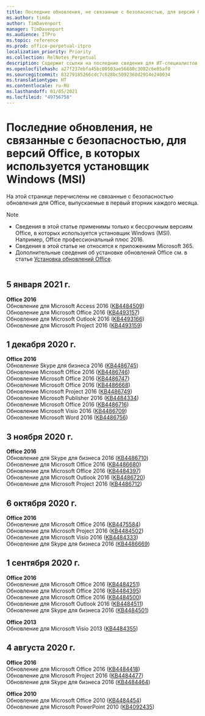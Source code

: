 ```yaml
---
title: Последние обновления, не связанные с безопасностью, для версий Office, в которых используется установщик Windows (MSI)
ms.author: timda
author: TimDavenport
manager: TimDavenport
ms.audience: ITPro
ms.topic: reference
ms.prod: office-perpetual-itpro
localization_priority: Priority
ms.collection: RelNotes_Perpetual
description: Содержит ссылки на последние сведения для ИТ-специалистов об обновлениях, не связанных с безопасностью, для бессрочных версий Office 2016, Office 2013 и Office 2010
ms.openlocfilehash: a27f237ebfa45bc00503ae56680c3082c6e05af0
ms.sourcegitcommit: 83279185266cdc7c628bc5092360d2914e240034
ms.translationtype: HT
ms.contentlocale: ru-RU
ms.lasthandoff: 01/05/2021
ms.locfileid: "49756758"
---
```

# <a name="latest-non-security-updates-for-versions-of-office-that-use-windows-installer-msi"></a>Последние обновления, не связанные с безопасностью, для версий Office, в которых используется установщик Windows (MSI)

На этой странице перечислены не связанные с безопасностью обновления для Office, выпускаемые в первый вторник каждого месяца.

> [!NOTE]
> - Сведения в этой статье применимы только к бессрочным версиям Office, в которых используется установщик Windows (MSI). Например, Office профессиональный плюс 2016.
> - Сведения в этой статье не относятся к приложениям Microsoft 365.
> - Дополнительные сведения об установке обновлений Office см. в статье [Установка обновлений Office](https://support.office.com/article/2ab296f3-7f03-43a2-8e50-46de917611c5).
<br/><br/>

## <a name="january-5-2021"></a>5 января 2021 г.
**Office 2016**</br>
Обновление для Microsoft Access 2016 ([KB4484509](https://support.microsoft.com/help/4484509)) </br>
Обновление для Microsoft Office 2016 ([KB4493157](https://support.microsoft.com/help/4493157)) </br>
Обновление для Microsoft Outlook 2016 ([KB4493166](https://support.microsoft.com/help/4493166)) </br>
Обновление для Microsoft Project 2016 ([KB4493159](https://support.microsoft.com/help/4493159)) </br>


## <a name="december-1-2020"></a>1 декабря 2020 г.
**Office 2016**<br/>
Обновление Skype для бизнеса 2016 ([KB4486745](https://support.microsoft.com/help/4486745)) <br/>
Обновление Microsoft Office 2016 ([KB4486746](https://support.microsoft.com/help/4486746)) <br/> Обновление Microsoft Office 2016 ([KB4486747](https://support.microsoft.com/help/4486747)) <br/> Обновление Microsoft Office 2016 ([KB4486668](https://support.microsoft.com/help/4486668)) <br/>
Обновление Microsoft Project 2016 ([KB4486749](https://support.microsoft.com/help/4486749)) <br/> Обновление Microsoft Publisher 2016 ([KB4484334](https://support.microsoft.com/help/4484334)) <br/> Обновление Microsoft Office 2016 ([KB4486716](https://support.microsoft.com/help/4486716)) <br/> Обновление Microsoft Visio 2016 ([KB4486709](https://support.microsoft.com/help/4486709)) <br/>
Обновление Microsoft Word 2016 ([KB4486756](https://support.microsoft.com/help/4486756)) <br/> 


## <a name="november-3-2020"></a>3 ноября 2020 г.
**Office 2016**<br/>
Обновление для Skype для бизнеса 2016 ([KB4486710](https://support.microsoft.com/help/4486710)) <br/>
Обновление для Microsoft Office 2016 ([KB4486680](https://support.microsoft.com/help/4486680)) <br/>
Обновление для Microsoft Office 2016 ([KB4484397](https://support.microsoft.com/help/4484397)) <br/>
Обновление для Microsoft Outlook 2016 ([KB4486720](https://support.microsoft.com/help/4486720)) <br/>
Обновление для Microsoft Project 2016 ([KB4486712](https://support.microsoft.com/help/4486712)) <br/>


## <a name="october-6-2020"></a>6 октября 2020 г.
**Office 2016**<br/>
Обновление для Microsoft Office 2016 ([KB4475584](https://support.microsoft.com/help/4475584))<br/>
Обновление для Microsoft Project 2016 ([KB4484502](https://support.microsoft.com/help/4484502))<br/>
Обновление для Microsoft Visio 2016 ([KB4484333](https://support.microsoft.com/help/4484333))<br/>
Обновление для Skype для бизнеса 2016 ([KB4486669](https://support.microsoft.com/help/4486669))<br/> 

## <a name="september-1-2020"></a>1 сентября 2020 г.
**Office 2016**<br/>
Обновление для Microsoft Office 2016 ([KB4484251](https://support.microsoft.com/help/4484251))<br/>
Обновление для Microsoft Office 2016 ([KB4484395](https://support.microsoft.com/help/4484395))<br/> Обновление для Microsoft Office 2016 ([KB4484500](https://support.microsoft.com/help/4484500)) <br/>
Обновление для Microsoft Outlook 2016 ([KB4484511](https://support.microsoft.com/help/4484511)) <br/>
Обновление для Skype для бизнеса 2016 ([KB4484501](https://support.microsoft.com/help/4484501)) <br/>

**Office 2013**<br/>
Обновление для Microsoft Visio 2013 ([KB4484355](https://support.microsoft.com/help/4484355))<br/>

## <a name="august-4-2020"></a>4 августа 2020 г.

**Office 2016**<br/>
Обновление для Microsoft Office 2016 ([KB4484418](https://support.microsoft.com/help/4484418))<br/> Обновление для Microsoft Project 2016 ([KB4484477](https://support.microsoft.com/help/4484477))<br/>
Обновление для Skype для бизнеса 2016 ([KB4484464](https://support.microsoft.com/help/4484464))<br/> 

**Office 2010**<br/>
Обновление для Microsoft Office 2010 ([KB4484454](https://support.microsoft.com/help/4484454))<br/> Обновление для Microsoft PowerPoint 2010 ([KB4092435](https://support.microsoft.com/help/4092435))<br/> 

</br>